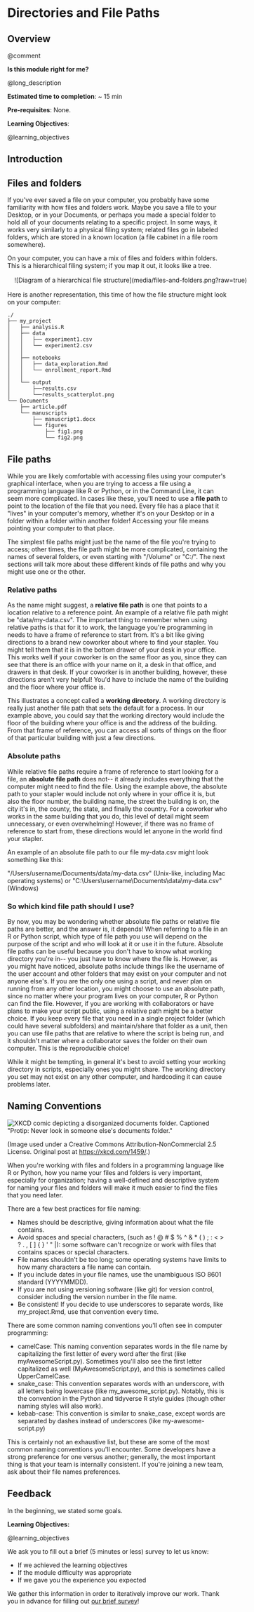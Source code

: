 <!--

author:   Meredith Lee
email:    leemc@chop.edu
version:  0.0.1
language: en
narrator: UK English Female
title: Directories and File Paths
comment:  
long_description:
@learning_objectives  

After completion of this module, learners will be able to:
- Describe what a directory is
- Distinguish between a relative file path and an absolute file path
- Describe the location of a file using its file path

@end
link:  https://chop-dbhi-arcus-education-website-assets.s3.amazonaws.com/css/modules.css
-->

# Directories and File Paths

<div class = "overview">

## Overview

@comment

**Is this module right for me?**

@long_description

**Estimated time to completion**: ~ 15 min

**Pre-requisites**: None.

**Learning Objectives**:

@learning_objectives

</div>


## Introduction



## Files and folders

If you've ever saved a file on your computer, you probably have some familiarity with how files and folders work. Maybe you save a file to your Desktop, or in your Documents, or perhaps you made a special folder to hold all of your documents relating to a specific project. In some ways, it works very similarly to a physical filing system; related files go in labeled folders, which are stored in a known location (a file cabinet in a file room somewhere).

On your computer, you can have a mix of files and folders within folders. This is a hierarchical filing system; if you map it out, it looks like a tree.

<div style = "margin: 1rem; width: 750;">
![Diagram of a hierarchical file structure](media/files-and-folders.png?raw=true)
</div>

Here is another representation, this time of how the file structure might look on your computer:

```
./
├── my_project
│   ├── analysis.R
│   ├── data
│   │   ├── experiment1.csv
│   │   └── experiment2.csv
│   │
│   ├── notebooks
│   │   ├── data_exploration.Rmd
│   │   └── enrollment_report.Rmd
│   │
│   └── output
│       ├──results.csv
│       └──results_scatterplot.png
└── Documents
    ├── article.pdf
    └── manuscripts
        ├── manuscript1.docx
        └── figures
            ├── fig1.png
            └── fig2.png

```

## File paths

While you are likely comfortable with accessing files using your computer's graphical interface, when you are trying to access a file using a programming language like R or Python, or in the Command Line, it can seem more complicated. In cases like these, you'll need to use a **file path** to point to the location of the file that you need. Every file has a place that it "lives" in your computer's memory, whether it's on your Desktop or in a folder within a folder within another folder! Accessing your file means pointing your computer to that place.

The simplest file paths might just be the name of the file you're trying to access; other times, the file path might be more complicated, containing the names of several folders, or even starting with "/Volume" or "C:/". The next sections will talk more about these different kinds of file paths and why you might use one or the other.

### Relative paths

As the name might suggest, a **relative file path** is one that points to a location relative to a reference point. An example of a relative file path might be "data/my-data.csv". The important thing to remember when using relative paths is that for it to work, the language you're programming in needs to have a frame of reference to start from. It's a bit like giving directions to a brand new coworker about where to find your stapler. You might tell them that it is in the bottom drawer of your desk in your office. This works well if your coworker is on the same floor as you, since they can see that there is an office with your name on it, a desk in that office, and drawers in that desk. If your coworker is in another building, however, these directions aren't very helpful! You'd have to include the name of the building and the floor where your office is.

This illustrates a concept called a **working directory**. A working directory is really just another file path that sets the default for a process. In our example above, you could say that the working directory would include the floor of the building where your office is and the address of the building. From that frame of reference, you can access all sorts of things on the floor of that particular building with just a few directions.

### Absolute paths

While relative file paths require a frame of reference to start looking for a file, an **absolute file path** does not-- it already includes everything that the computer might need to find the file. Using the example above, the absolute path to your stapler would include not only where in your office it is, but also the floor number, the building name, the street the building is on, the city it's in, the county, the state, and finally the country. For a coworker who works in the same building that you do, this level of detail might seem unnecessary, or even overwhelming! However, if there was no frame of reference to start from, these directions would let anyone in the world find your stapler.

An example of an absolute file path to our file my-data.csv might look something like this:

"/Users/username/Documents/data/my-data.csv" (Unix-like, including Mac operating systems) or "C:\Users\username\Documents\data\my-data.csv" (Windows)

### So which kind file path should I use?

By now, you may be wondering whether absolute file paths or relative file paths are better, and the answer is, it depends! When referring to a file in an R or Python script, which type of file path you use will depend on the purpose of the script and who will look at it or use it in the future. Absolute file paths can be useful because you don't have to know what working directory you're in-- you just have to know where the file is. However, as you might have noticed, absolute paths include things like the username of the user account and other folders that may exist on your computer and not anyone else's. If you are the only one using a script, and never plan on running from any other location, you might choose to use an absolute path, since no matter where your program lives on your computer, R or Python can find the file. However, if you are working with collaborators or have plans to make your script public, using a relative path might be a better choice. If you keep every file that you need in a single project folder (which could have several subfolders) and maintain/share that folder as a unit, then you can use file paths that are relative to where the script is being run, and it shouldn't matter where a collaborator saves the folder on their own computer. This is the reproducible choice!

<div class = "important">
While it might be tempting, in general it's best to avoid setting your working directory in scripts, especially ones you might share. The working directory you set may not exist on any other computer, and hardcoding it can cause problems later.
</div>

## Naming Conventions

![XKCD comic depicting a disorganized documents folder. Captioned "Protip: Never look in someone else's documents folder."](media/documents.png)

(Image used under a Creative Commons Attribution-NonCommercial 2.5 License.  Original post at https://xkcd.com/1459/.)

When you're working with files and folders in a programming language like R or Python, how you name your files and folders is very important, especially for organization; having a well-defined and descriptive system for naming your files and folders will make it much easier to find the files that you need later.

There are a few best practices for file naming:  

* Names should be descriptive, giving information about what the file contains.
* Avoid spaces and special characters, (such as ! @ # $ % ^ & * ( ) ; : < > ? . , [ ] { } ' " |): some software can't recognize or work with files that contains spaces or special characters.
* File names shouldn't be too long; some operating systems have limits to how many characters a file name can contain.
* If you include dates in your file names, use the unambiguous ISO 8601 standard (YYYYMMDD).
* If you are not using versioning software (like git) for version control, consider including the version number in the file name.
* Be consistent! If you decide to use underscores to separate words, like my_project.Rmd, use that convention every time.

There are some common naming conventions you'll often see in computer programming:

* camelCase: This naming convention separates words in the file name by capitalizing the first letter of every word after the first (like myAwesomeScript.py). Sometimes you'll also see the first letter capitalized as well (MyAwesomeScript.py), and this is sometimes called UpperCamelCase.
* snake_case: This convention separates words with an underscore, with all letters being lowercase (like my_awesome_script.py). Notably, this is the convention in the Python and tidyverse R style guides (though other naming styles will also work).
* kebab-case: This convention is similar to snake_case, except words are separated by dashes instead of underscores (like my-awesome-script.py)

This is certainly not an exhaustive list, but these are some of the most common naming conventions you'll encounter. Some developers have a strong preference for one versus another; generally, the most important thing is that your team is internally consistent. If you're joining a new team, ask about their file names preferences.

## Feedback

In the beginning, we stated some goals.

**Learning Objectives:**

@learning_objectives

We ask you to fill out a brief (5 minutes or less) survey to let us know:

* If we achieved the learning objectives
* If the module difficulty was appropriate
* If we gave you the experience you expected

We gather this information in order to iteratively improve our work.  Thank you in advance for filling out [our brief survey](https://redcap.chop.edu/surveys/?s=KHTXCXJJ93&module_name=%22Directories+and+File+Paths%22)!
